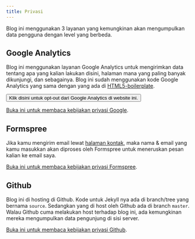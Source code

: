 ```yaml
---
title: Privasi
---
```

Blog ini menggunakan 3 layanan yang kemungkinan akan mengumpulkan data pengguna dengan level yang berbeda.

## Google Analytics

Blog ini menggunakan layanan Google Analytics untuk mengirimkan data tentang apa yang kalian lakukan disini, halaman mana yang paling banyak dikunjungi, dan sebagainya. Blog ini sudah menggunakan kode Google Analytics yang sama dengan yang ada di [HTML5-boilerplate](https://github.com/h5bp/html5-boilerplate/blob/master/dist/index.html#L33-L37).

<button class="btn btn--primary btn--large" id="ga-op-out-button">Klik disini untuk opt-out dari Google Analytics di website ini.</button>

<script defer src="{{ '/assets/js/ga-op-out.js' | relative_url }}"></script>

[Buka ini untuk membaca kebijakan privasi Google](https://policies.google.com/technologies/partner-sites?hl=id).

## Formspree

Jika kamu mengirim email lewat [halaman kontak](/kontak/), maka nama & email yang kamu masukkan akan diproses oleh Formspree untuk meneruskan pesan kalian ke email saya.

[Buka ini untuk membaca kebijakan privasi Formspree](https://formspree.io/legal/privacy-policy).

## Github

Blog ini di hosting di Github. Kode untuk Jekyll nya ada di branch/tree yang bernama `source`. Sedangkan yang di host oleh Github ada di branch `master`. Walau Github cuma melakukan host terhadap blog ini, ada kemungkinan mereka mengumpulkan data pengunjung di sisi server.

[Buka ini untuk membaca kebijakan privasi Github](https://docs.github.com/en/free-pro-team@latest/github/site-policy/github-privacy-statement).

